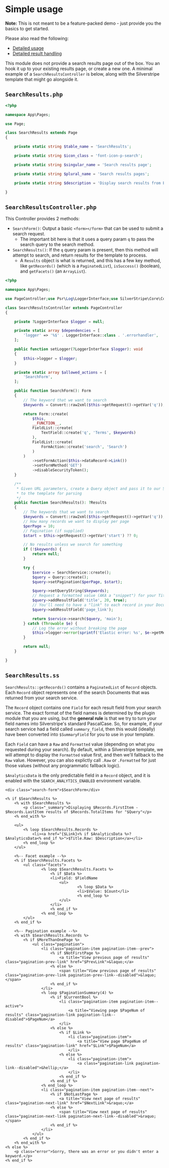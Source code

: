 # Simple usage

**Note:** This is not meant to be a feature-packed demo - just provide you the basics to get started.

Please also read the following:

* [Detailed usage](detailed-querying.md)
* [Detailed result handling](detailed-result-handling.md)

This module does not provide a search results page out of the box. You an hook it up to your existing results page, or
create a new one. A minimal example of a `SearchResultsController` is below, along with the Silverstripe template that
might go alongside it.

## `SearchResults.php`

```php
<?php

namespace App\Pages;

use Page;

class SearchResults extends Page
{

    private static string $table_name = 'SearchResults';

    private static string $icon_class = 'font-icon-p-search';

    private static string $singular_name = 'Search results page';

    private static string $plural_name = 'Search results pages';

    private static string $description = 'Display search results from Elastic search';

}

```

## `SearchResultsController.php`

This Controller provides 2 methods:

* `SearchForm()`: Output a basic `<form></form>` that can be used to submit a search request.
  * The important bit here is that it uses a query param `q` to pass the search query to the search method.
* `SearchResults()`: If the `q` query param is present, then this method will attempt to search, and return results for
  the template to process.
  * A `Results` object is what is returned, and this has a few key method, like `getRecords()` (which is a
    `PaginatedList`), `isSuccess()` (boolean), and `getFacets()` (an `ArrayList`).

```php
<?php

namespace App\Pages;

use PageController;use Psr\Log\LoggerInterface;use SilverStripe\Core\Convert;use SilverStripe\Discoverer\Query\Query;use SilverStripe\Discoverer\Service\Results\Results;use SilverStripe\Discoverer\Service\SearchService;use SilverStripe\Forms\FieldList;use SilverStripe\Forms\Form;use SilverStripe\Forms\FormAction;use SilverStripe\Forms\TextField;

class SearchResultsController extends PageController
{

    private ?LoggerInterface $logger = null;

    private static array $dependencies = [
        'logger' => '%$' . LoggerInterface::class . '.errorhandler',
    ];

    public function setLogger(?LoggerInterface $logger): void
    {
        $this->logger = $logger;
    }

    private static array $allowed_actions = [
        'SearchForm',
    ];

    public function SearchForm(): Form
    {
        // The keyword that we want to search
        $keywords = Convert::raw2xml($this->getRequest()->getVar('q'));

        return Form::create(
            $this,
            __FUNCTION__,
            FieldList::create(
                TextField::create('q', 'Terms', $keywords)
            ),
            FieldList::create(
                FormAction::create('search', 'Search')
            )
        )
            ->setFormAction($this->dataRecord->Link())
            ->setFormMethod('GET')
            ->disableSecurityToken();
    }

    /**
     * Given URL parameters, create a Query object and pass it to our Search Service, then return the results (if any)
     * to the template for parsing
     */
    public function SearchResults(): ?Results
    {
        // The keywords that we want to search
        $keywords = Convert::raw2xml($this->getRequest()->getVar('q'));
        // How many records we want to display per page
        $perPage = 10;
        // Pagination (if supplied)
        $start = $this->getRequest()->getVar('start') ?? 0;

        // No results unless we search for something
        if (!$keywords) {
            return null;
        }

        try {
            $service = SearchService::create();
            $query = Query::create();
            $query->setPagination($perPage, $start);

            $query->setQueryString($keywords);
            // Request a formatted value (AKA a "snippet") for your Title field
            $query->addResultField('title', 20, true);
            // You'll need to have a "link" to each record in your Documents
            $query->addResultField('page_link');

            return $service->search($query, 'main');
        } catch (Throwable $e) {
            // Log the error without breaking the page
            $this->logger->error(sprintf('Elastic error: %s', $e->getMessage()), ['elastic' => $e]);
        }

        return null;
    }

}

```

## `SearchResults.ss`

`SearchResults::getRecords()` contains a `PaginatedList` of `Record` objects. Each `Record` object represents one of the
search Documents that was returned from your search service.

The `Record` object contains one `Field` for each result field from your search service. The exact format of the field
names is determined by the plugin module that you are using, but the **general rule** is that we try to turn your field
names into Silverstripe's standard PascalCase. So, for example, if your search service had a field called
`summary_field`, then this would (ideally) have been converted into `$SummaryField` for you to use in your template.

Each `Field` can have a `Raw` and `Formatted` value (depending on what you requested during your search). By default,
within a Silverstripe template, we will attempt to display the `Formatted` value first, and then we'll fallback to the
`Raw` value. However, you can also explictly call `.Raw` or `.Formatted` for just those values (without any programmatic
fallback logic).

`$AnalyticsData` is the only predictable field in a `Record` object, and it is enabled with the
`SEARCH_ANALYTICS_ENABLED` environment variable.

```silverstripe
<div class="search-form">$SearchForm</div>

<% if $SearchResults %>
    <% with $SearchResults %>
        <p class="_summary">Displaying $Records.FirstItem - $Records.LastItem results of $Records.TotalItems for "$Query"</p>
    <% end_with %>

    <ul>
        <% loop $SearchResults.Records %>
            <li><a href="{$Link}<% if $AnalyticsData %>?$AnalyticsData<% end_if %>">$Title.Raw: $Description</a></li>
        <% end_loop %>
    </ul>

    <%-- Facet example --%>
    <% if $SearchResults.Facets %>
        <ul class="facets">
                <% loop $SearchResults.Facets %>
                    <% if $Data %>
                    <li>Field: $FieldName
                        <ul>
                                <% loop $Data %>
                                <li>$Value: $Count</li>
                                <% end_loop %>
                        </ul>
                    </li>
                    <% end_if %>
                <% end_loop %>
        </ul>
    <% end_if %>

    <%-- Pagination example --%>
    <% with $SearchResults.Records %>
        <% if $MoreThanOnePage %>
            <ul class="pagination">
                <li class="pagination-item pagination-item--prev">
                    <% if $NotFirstPage %>
                        <a title="View previous page of results" class="pagination-prev-link" href="$PrevLink">&laquo;</a>
                    <% else %>
                        <span title="View previous page of results" class="pagination-prev-link pagination-prev-link--disabled">&laquo;</span>
                    <% end_if %>
                </li>
                <% loop $PaginationSummary(4) %>
                    <% if $CurrentBool %>
                        <li class="pagination-item pagination-item--active">
                            <a title="Viewing page $PageNum of results" class="pagination-link pagination-link--disabled">$PageNum</a>
                        </li>
                    <% else %>
                        <% if $Link %>
                            <li class="pagination-item">
                                <a title="View page $PageNum of results" class="pagination-link" href="$Link">$PageNum</a>
                            </li>
                        <% else %>
                            <li class="pagination-item">
                                <a class="pagination-link pagination-link--disabled">&hellip;</a>
                            </li>
                        <% end_if %>
                    <% end_if %>
                <% end_loop %>
                <li class="pagination-item pagination-item--next">
                    <% if $NotLastPage %>
                        <a title="View next page of results" class="pagination-next-link" href="$NextLink">&raquo;</a>
                    <% else %>
                        <span title="View next page of results" class="pagination-next-link pagination-next-link--disabled">&raquo;</span>
                    <% end_if %>
                </li>
            </ul>
        <% end_if %>
    <% end_with %>
<% else %>
    <p class="error">Sorry, there was an error or you didn't enter a keyword.</p>
<% end_if %>

```

